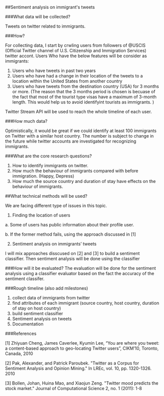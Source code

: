 ##Sentiment analysis on immigrant's tweets

###What data will be collected? 

Tweets on twitter related to immigrants.

###How?

For collecting data, I start by crwling users from followers of @USCIS (Official Twitter channel of U.S. Citizenship and Immigration Services) twitter accont.
Users Who have the below features will be consider as immigrants:

1. Users who have tweets in past two years
2. Users who have had a change in their location of the tweets to a location within the United States from another country
3. Users who have tweets from the destination country (USA) for 3 months or more. (The reason that the 3 months period is chosen is becuase of the fact that most of the tourist type visas have a maximum of 3-month length. This would help us to avoid identifyint tourists as immigrants. )

Twitter Stream API will be used to reach the whole timeline of each user.

###How much data?

Optimistically, it would be great if we could identify at least 100 immigrants on Twitter with a similar host country. The number is subject to change in the future while twitter accounts are investigated for recognizing immigrants.

###What are the core research questions?

1. How to identify immigrants on twitter.
2. How much the behaviour of immigrants compared with before immigration. (Happy, Depress)
3. How much the source country and duration of stay have effects on the behaviour of immigrants. 

##What technical methods will be used?

We are facing different type of issues in this topic. 

1. Finding the location of users

a. Some of users has public information about their profile user.

b. If the former method fails, using  the approach discussed in [1]

2. Sentiment analysis on immigrants’ tweets

I will mix approaches disscused on [2] and [3] to build a sentiment classifier. Then sentiment analysis will be done using the classifier


###How will it be evaluated?
The evaluation will be done for the sentiment analysis using a classifier evaluator based on the fact the accuracy of the sentiment classifer. 

###Rough timeline (also add milestones)

1. collect data of immigrants from twitter
2. find attributes of each immigrant (source country, host country, duration of stay on host country)
3. build sentiment classifier
4. Sentiment analysis on tweets 
5. Documentation

###References

[1] Zhiyuan Cheng, James Caverlee, Kyumin Lee, “You are where you tweet: a content-based approach to geo-locating Twitter users”, CIKM’10, Toronto, Canada, 2010

[2] Pak, Alexander, and Patrick Paroubek. "Twitter as a Corpus for Sentiment Analysis and Opinion Mining." In LREc, vol. 10, pp. 1320-1326. 2010

[3] Bollen, Johan, Huina Mao, and Xiaojun Zeng. "Twitter mood predicts the stock market." Journal of Computational Science 2, no. 1 (2011): 1-8
